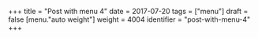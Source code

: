 +++
title = "Post with menu 4"
date = 2017-07-20
tags = ["menu"]
draft = false
[menu."auto weight"]
  weight = 4004
  identifier = "post-with-menu-4"
+++
